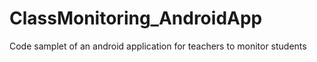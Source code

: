 # ClassMonitoring_AndroidApp
Code samplet of an android application for teachers to monitor students
